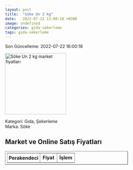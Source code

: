 ```yaml
---
layout: post
title:  "Söke Un 2 kg"
date:   2022-07-22 13:00:18 +0300
image: undefined
categories: gida-sekerleme
tags: gida-sekerleme
---
```


Son Güncelleme: 2022-07-22 16:00:18

<img src="undefined" width="200" alt="Söke Un 2 kg market fiyatları" />

Kategori: Gıda, Şekerleme
<br />
Marka: Söke

<h2>Market ve Online Satış Fiyatları</h2>

<table border="1" style="padding: 5px;width:80%;">
  <tr>
    <td style="padding: 5px;"><strong>Perakendeci</strong></td>
    <td><strong>Fiyat</strong></td>
    <td><strong>İşlem</strong></td>
  </tr>
  
</table>

